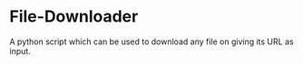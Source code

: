 # File-Downloader
A python script which can be used to download any file on giving its URL as input.
